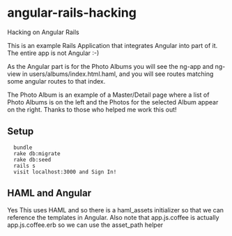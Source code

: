 angular-rails-hacking
=====================

Hacking on Angular Rails

This is an example Rails Application that integrates Angular into part of it.  The entire app is not Angular :-)

As the Angular part is for the Photo Albums you will see the ng-app and ng-view in users/albums/index.html.haml, 
and you will see routes matching some angular routes to that index.

The Photo Album is an example of a Master/Detail page where a list of Photo Albums is on the left and the Photos for
the selected Album appear on the right.  Thanks to those who helped me work this out!

## Setup
````
  bundle
  rake db:migrate
  rake db:seed
  rails s
  visit localhost:3000 and Sign In!
````

## HAML and Angular
Yes This uses HAML and so there is a haml_assets initializer so that we can reference the templates in Angular.
Also note that app.js.coffee is actually app.js.coffee.erb so we can use the asset_path helper